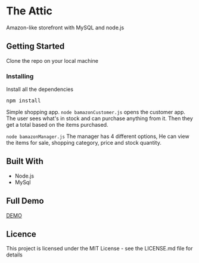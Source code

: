 # The Attic

Amazon-like storefront with MySQL and node.js

## Getting Started

Clone the repo on your local machine

### Installing

Install all the dependencies

<pre>npm install</pre>

Simple shopping app.
`node bamazonCustomer.js` opens the customer app. The user sees what's in stock and can purchase anything from it. Then they get a total based on the items purchased.

`node bamazonManager.js` The manager has 4 different options, He can view the items for sale, shopping category, price and stock quantity.

## Built With
* Node.js
* MySql

## Full Demo
[DEMO](https://www.youtube.com/watch?v=JuacZcSO1cs&t=179s)

## Licence 
This project is licensed under the MIT License - see the LICENSE.md file for details
